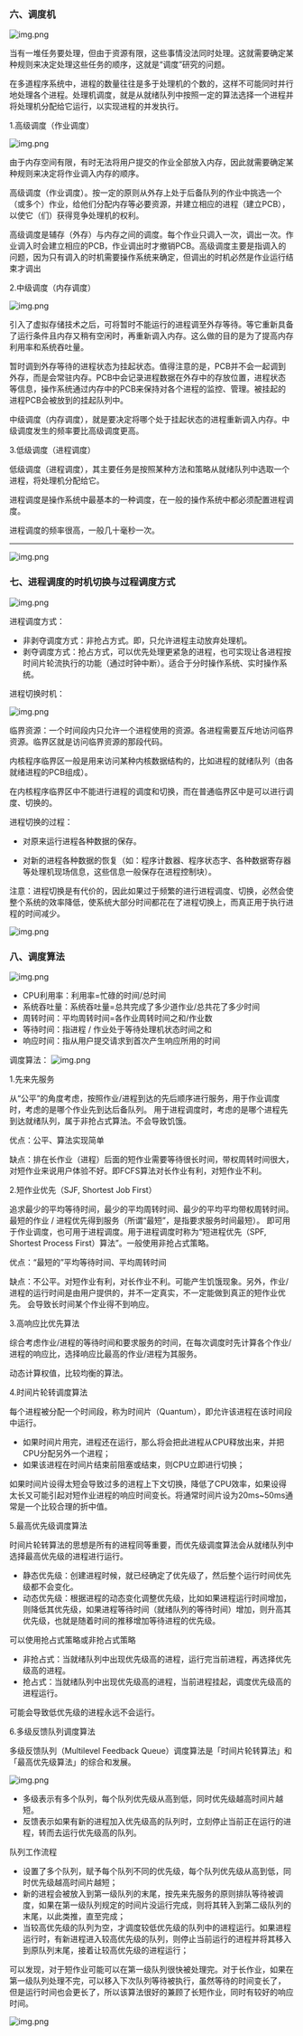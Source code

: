 ### 六、调度机

![img.png](images/3/3.1.png)

当有一堆任务要处理，但由于资源有限，这些事情没法同时处理。这就需要确定某种规则来决定处理这些任务的顺序，这就是“调度”研究的问题。

在多道程序系统中，进程的数量往往是多于处理机的个数的，这样不可能同时并行地处理各个进程。处理机调度，就是从就绪队列中按照一定的算法选择一个进程并将处理机分配给它运行，以实现进程的并发执行。

1.高级调度（作业调度）

![img.png](images/3/3.2.png)

由于内存空间有限，有时无法将用户提交的作业全部放入内存，因此就需要确定某种规则来决定将作业调入内存的顺序。

高级调度（作业调度）。按一定的原则从外存上处于后备队列的作业中挑选一个（或多个）作业，给他们分配内存等必要资源，并建立相应的进程（建立PCB），以使它（们）获得竞争处理机的权利。

高级调度是辅存（外存）与内存之间的调度。每个作业只调入一次，调出一次。作业调入时会建立相应的PCB，作业调出时才撤销PCB。高级调度主要是指调入的问题，因为只有调入的时机需要操作系统来确定，但调出的时机必然是作业运行结束才调出

2.中级调度（内存调度）

![img.png](images/3/3.3.png)

引入了虚拟存储技术之后，可将暂时不能运行的进程调至外存等待。等它重新具备了运行条件且内存又稍有空闲时，再重新调入内存。这么做的目的是为了提高内存利用率和系统吞吐量。

暂时调到外存等待的进程状态为挂起状态。值得注意的是，PCB并不会一起调到外存，而是会常驻内存。PCB中会记录进程数据在外存中的存放位置，进程状态等信息，操作系统通过内存中的PCB来保持对各个进程的监控、管理。被挂起的进程PCB会被放到的挂起队列中。

中级调度（内存调度），就是要决定将哪个处于挂起状态的进程重新调入内存。中级调度发生的频率要比高级调度更高。

3.低级调度（进程调度）

低级调度（进程调度），其主要任务是按照某种方法和策略从就绪队列中选取一个进程，将处理机分配给它。

进程调度是操作系统中最基本的一种调度，在一般的操作系统中都必须配置进程调度。

进程调度的频率很高，一般几十毫秒一次。

***
![img.png](images/3/3.4.png)

### 七、进程调度的时机切换与过程调度方式

![img.png](images/3/3.5.png)

进程调度方式：

- 非剥夺调度方式：非抢占方式。即，只允许进程主动放弃处理机。
- 剥夺调度方式：抢占方式，可以优先处理更紧急的进程，也可实现让各进程按时间片轮流执行的功能（通过时钟中断）。适合于分时操作系统、实时操作系统。

进程切换时机：

![img.png](images/3/3.6.png)

临界资源：一个时间段内只允许一个进程使用的资源。各进程需要互斥地访问临界资源。临界区就是访问临界资源的那段代码。

内核程序临界区一般是用来访问某种内核数据结构的，比如进程的就绪队列（由各就绪进程的PCB组成）。

在内核程序临界区中不能进行进程的调度和切换，而在普通临界区中是可以进行调度、切换的。

进程切换的过程：

- 对原来运行进程各种数据的保存。

- 对新的进程各种数据的恢复（如：程序计数器、程序状态字、各种数据寄存器等处理机现场信息，这些信息一般保存在进程控制块）。

注意：进程切换是有代价的，因此如果过于频繁的进行进程调度、切换，必然会使整个系统的效率降低，使系统大部分时间都花在了进程切换上，而真正用于执行进程的时间减少。

![img.png](images/3/3.7.png)

### 八、调度算法

![img.png](images/3/3.8.png)

- CPU利用率：利用率=忙碌的时间/总时间
- 系统吞吐量：系统吞吐量=总共完成了多少道作业/总共花了多少时间
- 周转时间：平均周转时间=各作业周转时间之和/作业数
- 等待时间：指进程 / 作业处于等待处理机状态时间之和
- 响应时间：指从用户提交请求到首次产生响应所用的时间

调度算法：
![img.png](images/3/3.9.png)

1.先来先服务

从“公平”的角度考虑，按照作业/进程到达的先后顺序进行服务，用于作业调度时，考虑的是哪个作业先到达后备队列。
用于进程调度时，考虑的是哪个进程先到达就绪队列，属于非抢占式算法。不会导致饥饿。

优点：公平、算法实现简单

缺点：排在长作业（进程）后面的短作业需要等待很长时间，带权周转时间很大，对短作业来说用户体验不好。即FCFS算法对长作业有利，对短作业不利。

2.短作业优先（SJF, Shortest Job First）

追求最少的平均等待时间，最少的平均周转时间、最少的平均平均带权周转时间。最短的作业 / 进程优先得到服务（所谓“最短”，是指要求服务时间最短）。
即可用于作业调度，也可用于进程调度。用于进程调度时称为“短进程优先（SPF, Shortest Process First）算法”。一般使用非抢占式策略。

优点：“最短的”平均等待时间、平均周转时间

缺点：不公平。对短作业有利，对长作业不利。可能产生饥饿现象。另外，作业/进程的运行时间是由用户提供的，并不一定真实，不一定能做到真正的短作业优先。
会导致长时间某个作业得不到响应。

3.高响应比优先算法

综合考虑作业/进程的等待时间和要求服务的时间，在每次调度时先计算各个作业/进程的响应比，选择响应比最高的作业/进程为其服务。

动态计算权值，比较均衡的算法。

4.时间片轮转调度算法

每个进程被分配一个时间段，称为时间片（Quantum），即允许该进程在该时间段中运行。

- 如果时间片用完，进程还在运行，那么将会把此进程从CPU释放出来，并把CPU分配另外一个进程；
- 如果该进程在时间片结束前阻塞或结束，则CPU立即进行切换；

如果时间片设得太短会导致过多的进程上下文切换，降低了CPU效率，如果设得太长又可能引起对短作业进程的响应时间变长。将通常时间片设为20ms~50ms通常是一个比较合理的折中值。

5.最高优先级调度算法

时间片轮转算法的思想是所有的进程同等重要，而优先级调度算法会从就绪队列中选择最高优先级的进程进行运行。

- 静态优先级：创建进程时候，就已经确定了优先级了，然后整个运行时间优先级都不会变化。 
- 动态优先级：根据进程的动态变化调整优先级，比如如果进程运行时间增加，则降低其优先级，如果进程等待时间（就绪队列的等待时间）增加，则升高其优先级，也就是随着时间的推移增加等待进程的优先级。

可以使用抢占式策略或非抢占式策略
- 非抢占式：当就绪队列中出现优先级高的进程，运行完当前进程，再选择优先级高的进程。
- 抢占式：当就绪队列中出现优先级高的进程，当前进程挂起，调度优先级高的进程运行。

可能会导致低优先级的进程永远不会运行。

6.多级反馈队列调度算法

多级反馈队列（Multilevel Feedback Queue）调度算法是「时间片轮转算法」和「最高优先级算法」的综合和发展。

![img.png](images/3/3.10.png)

- 多级表示有多个队列，每个队列优先级从高到低，同时优先级越高时间片越短。
- 反馈表示如果有新的进程加入优先级高的队列时，立刻停止当前正在运行的进程，转而去运行优先级高的队列。

队列工作流程

- 设置了多个队列，赋予每个队列不同的优先级，每个队列优先级从高到低，同时优先级越高时间片越短；
- 新的进程会被放入到第一级队列的末尾，按先来先服务的原则排队等待被调度，如果在第一级队列规定的时间片没运行完成，则将其转入到第二级队列的末尾，以此类推，直至完成；
- 当较高优先级的队列为空，才调度较低优先级的队列中的进程运行。如果进程运行时，有新进程进入较高优先级的队列，则停止当前运行的进程并将其移入到原队列末尾，接着让较高优先级的进程运行；

可以发现，对于短作业可能可以在第一级队列很快被处理完。对于长作业，如果在第一级队列处理不完，可以移入下次队列等待被执行，虽然等待的时间变长了，
但是运行时间也会更长了，所以该算法很好的兼顾了长短作业，同时有较好的响应时间。

![img.png](images/3/3.11.png)











































